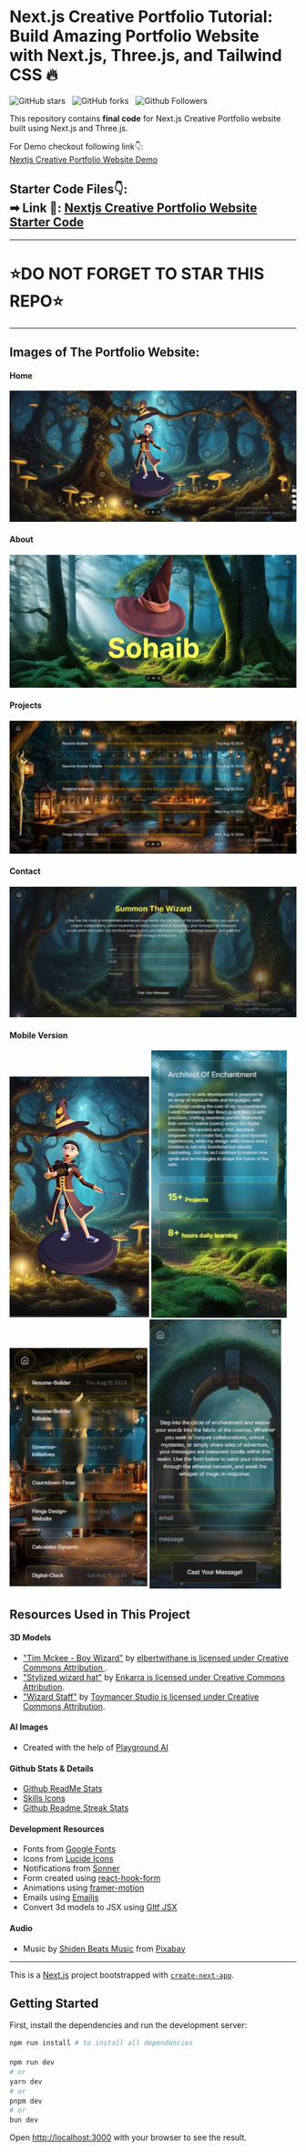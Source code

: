 # Next.js Creative Portfolio Tutorial: Build Amazing Portfolio Website with Next.js, Three.js, and Tailwind CSS 🔥

![GitHub stars](https://img.shields.io/github/stars/SohaibTouseef/Next.js-Creative-Portfolio-Website?style=social&logo=ApacheSpark&label=Stars)&nbsp;&nbsp;
![GitHub forks](https://img.shields.io/github/forks/SohaibTouseef/Next.js-Creative-Portfolio-Website?style=social&logo=KashFlow&maxAge=3600)&nbsp;&nbsp;
![Github Followers](https://img.shields.io/github/followers/SohaibTouseef.svg?style=social&label=Follow)&nbsp;&nbsp;<br />

This repository contains **final code** for Next.js Creative Portfolio website built using Next.js and Three.js. <br />

For Demo checkout following link👇: <br />
[Nextjs Creative Portfolio Website Demo](https://protfolio-seven-iota.vercel.app/) <br />

Starter Code Files👇: <br />
➡ Link 💚: [Nextjs Creative Portfolio Website Starter Code](https://github.com/SohaibTouseef125/Protfolio.git) <br />
-

---
# ⭐DO NOT FORGET TO STAR THIS REPO⭐
---

## Images of The Portfolio Website:

#### Home
![Nextjs Creative Portfolio Website](https://github.com/SohaibTouseef125/Protfolio/blob/main/SohaibProtfolio/public/Image/destop.png)

#### About
![Nextjs Creative Portfolio Website About Page](https://github.com/SohaibTouseef125/Protfolio/blob/main/SohaibProtfolio/public/Image/about-destop.png)

#### Projects
![Next.js Creative Portfolio Website Projects Page](https://github.com/SohaibTouseef125/Protfolio/blob/main/SohaibProtfolio/public/Image/project-destop.png)

#### Contact
![Next.js Creative Portfolio Website Contact Page](https://github.com/SohaibTouseef/Protfolio/blob/main/SohaibProtfolio/public/wesite-images/Contact-desktop.png.png)

#### Mobile Version
![Next.js Creative Portfolio Website Contact Page](https://github.com/SohaibTouseef125/Protfolio/blob/main/SohaibProtfolio/public/Image/mobile.png)
![Next.js Creative Portfolio Website Contact Page](https://github.com/SohaibTouseef125/Protfolio/blob/main/SohaibProtfolio/public/Image/about-moblie.png)
![Next.js Creative Portfolio Website Contact Page](https://github.com/SohaibTouseef125/Protfolio/blob/main/SohaibProtfolio/public/Image/project-mobile.png)
![Next.js Creative Portfolio Website Contact Page](https://github.com/SohaibTouseef125/Protfolio/blob/main/SohaibProtfolio/public/Image/contact-mobile.png)

## Resources Used in This Project

#### 3D Models

- ["Tim Mckee - Boy Wizard"](https://skfb.ly/6YATu) by [elbertwithane is licensed under Creative Commons Attribution ](http://creativecommons.org/licenses/by/4.0/).
- ["Stylized wizard hat"](https://skfb.ly/ozxOQ) by [Enkarra is licensed under Creative Commons Attribution](http://creativecommons.org/licenses/by/4.0/).
- ["Wizard Staff"](https://skfb.ly/6QYZw) by [Toymancer Studio is licensed under Creative Commons Attribution](http://creativecommons.org/licenses/by/4.0/).

#### AI Images

- Created with the help of [Playground AI](https://playgroundai.com/)

#### Github Stats & Details

- [Github ReadMe Stats](https://github.com/anuraghazra/github-readme-stats)
- [Skills Icons](https://github.com/tandpfun/skill-icons)
- [Github Readme Streak Stats](https://github.com/denvercoder1/github-readme-streak-stats)

#### Development Resources

- Fonts from [Google Fonts](https://fonts.google.com/) <br />
- Icons from [Lucide Icons](https://lucide.dev/) <br />
- Notifications from [Sonner](https://sonner.emilkowal.ski/) <br />
- Form created using [react-hook-form](https://react-hook-form.com/) <br />
- Animations using [framer-motion](https://www.framer.com/motion/) <br />
- Emails using [Emailjs](https://www.emailjs.com/) <br />
- Convert 3d models to JSX using [Gltf JSX](https://github.com/pmndrs/gltfjsx)

#### Audio 

- Music by <a href="https://pixabay.com/users/shidenbeatsmusic-25676252/?utm_source=link-attribution&utm_medium=referral&utm_campaign=music&utm_content=20772">Shiden Beats Music</a> from <a href="https://pixabay.com/music//?utm_source=link-attribution&utm_medium=referral&utm_campaign=music&utm_content=20772">Pixabay</a>

---

This is a [Next.js](https://nextjs.org/) project bootstrapped with [`create-next-app`](https://github.com/vercel/next.js/tree/canary/packages/create-next-app).

## Getting Started

First, install the dependencies and run the development server:

```bash
npm run install # to install all dependencies

npm run dev
# or
yarn dev
# or
pnpm dev
# or
bun dev
```

Open [http://localhost:3000](http://localhost:3000) with your browser to see the result.

